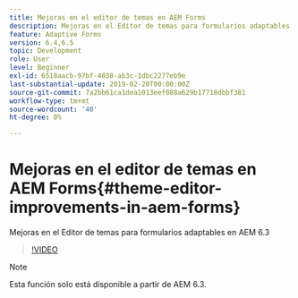 ```yaml
---
title: Mejoras en el editor de temas en AEM Forms
description: Mejoras en el Editor de temas para formularios adaptables en AEM 6.3
feature: Adaptive Forms
version: 6.4,6.5
topic: Development
role: User
level: Beginner
exl-id: 6518aacb-97bf-4038-ab3c-1dbc2277eb9e
last-substantial-update: 2019-02-20T00:00:00Z
source-git-commit: 7a2bb61ca1dea1013eef088a629b17718dbbf381
workflow-type: tm+mt
source-wordcount: '40'
ht-degree: 0%

---
```


# Mejoras en el editor de temas en AEM Forms{#theme-editor-improvements-in-aem-forms}

Mejoras en el Editor de temas para formularios adaptables en AEM 6.3

>[!VIDEO](https://video.tv.adobe.com/v/19497?quality=9&learn=on)

>[!NOTE]
>
>Esta función solo está disponible a partir de AEM 6.3.
